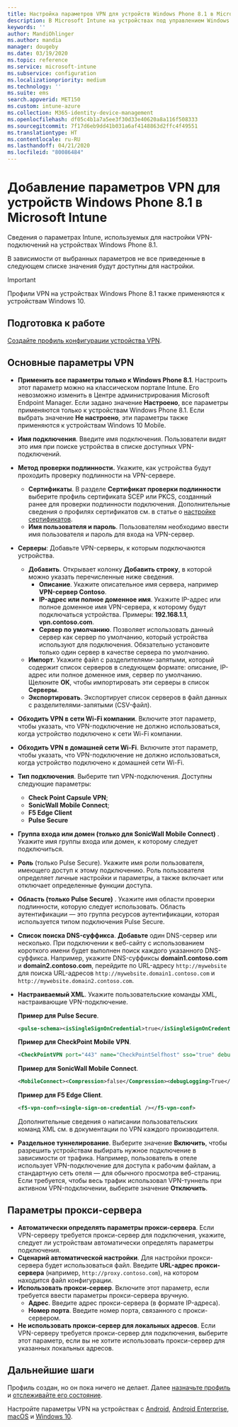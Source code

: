 ```yaml
---
title: Настройка параметров VPN для устройств Windows Phone 8.1 в Microsoft Intune — Azure | Документация Майкрософт
description: В Microsoft Intune на устройствах под управлением Windows Phone 8.1 добавьте или создайте профиль конфигурации виртуальной частной сети (VPN) с помощью параметров конфигурации, включая сведения о подключении, и параметров прокси-сервера, чтобы включить IP-адреса или полное доменное имя, а также TCP-порт.
keywords: ''
author: MandiOhlinger
ms.author: mandia
manager: dougeby
ms.date: 03/19/2020
ms.topic: reference
ms.service: microsoft-intune
ms.subservice: configuration
ms.localizationpriority: medium
ms.technology: ''
ms.suite: ems
search.appverid: MET150
ms.custom: intune-azure
ms.collection: M365-identity-device-management
ms.openlocfilehash: df05c4b1a7a5ee3f30d33e40620a8a116f508333
ms.sourcegitcommit: 7f17d6eb9dd41b031a6af4148863d2ffc4f49551
ms.translationtype: HT
ms.contentlocale: ru-RU
ms.lasthandoff: 04/21/2020
ms.locfileid: "80086484"
---
```

# <a name="add-vpn-settings-on-windows-phone-81-devices-in-microsoft-intune"></a>Добавление параметров VPN для устройств Windows Phone 8.1 в Microsoft Intune

Сведения о параметрах Intune, используемых для настройки VPN-подключений на устройствах Windows Phone 8.1. 

В зависимости от выбранных параметров не все приведенные в следующем списке значения будут доступны для настройки.

>[!IMPORTANT]
>Профили VPN на устройствах Windows Phone 8.1 также применяются к устройствам Windows 10.

## <a name="before-you-begin"></a>Подготовка к работе

[Создайте профиль конфигурации устройства VPN](vpn-settings-configure.md).

## <a name="base-vpn-settings"></a>Основные параметры VPN

- **Применить все параметры только к Windows Phone 8.1**. Настроить этот параметр можно на классическом портале Intune. Его невозможно изменить в Центре администрирования Microsoft Endpoint Manager. Если задано значение **Настроено**, все параметры применяются только к устройствам Windows Phone 8.1. Если выбрать значение **Не настроено**, эти параметры также применяются к устройствам Windows 10 Mobile.
- **Имя подключения**. Введите имя подключения. Пользователи видят это имя при поиске устройства в списке доступных VPN-подключений.
- **Метод проверки подлинности.** Укажите, как устройства будут проходить проверку подлинности на VPN-сервере.
  - **Сертификаты**. В разделе **Сертификат проверки подлинности** выберите профиль сертификата SCEP или PKCS, созданный ранее для проверки подлинности подключения. Дополнительные сведения о профилях сертификатов см. в статье о [настройке сертификатов](../protect/certificates-configure.md).
  - **Имя пользователя и пароль**. Пользователям необходимо ввести имя пользователя и пароль для входа на VPN-сервер.
- **Серверы**: Добавьте VPN-серверы, к которым подключаются устройства.
  - **Добавить**. Открывает колонку **Добавить строку**, в которой можно указать перечисленные ниже сведения.
    - **Описание**. Укажите описательное имя сервера, например **VPN-сервер Contoso**.
    - **IP-адрес или полное доменное имя**. Укажите IP-адрес или полное доменное имя VPN-сервера, к которому будут подключаться устройства. Примеры: **192.168.1.1**, **vpn.contoso.com**.
    - **Сервер по умолчанию**. Позволяет использовать данный сервер как сервер по умолчанию, который устройства используют для подключения. Обязательно установите только один сервер в качестве сервера по умолчанию.
  - **Импорт**. Укажите файл с разделителями-запятыми, который содержит список серверов в следующем формате: описание, IP-адрес или полное доменное имя, сервер по умолчанию. Щелкните **ОК**, чтобы импортировать эти серверы в список **Серверы**.
  - **Экспортировать**. Экспортирует список серверов в файл данных с разделителями-запятыми (CSV-файл).

- **Обходить VPN в сети Wi-Fi компании**. Включите этот параметр, чтобы указать, что VPN-подключение не должно использоваться, когда устройство подключено к сети Wi-Fi компании.
- **Обходить VPN в домашней сети Wi-Fi**. Включите этот параметр, чтобы указать, что VPN-подключение не должно использоваться, когда устройство подключено к домашней сети Wi-Fi.

- **Тип подключения**. Выберите тип VPN-подключения. Доступны следующие параметры:
  - **Check Point Capsule VPN**;
  - **SonicWall Mobile Connect**;
  - **F5 Edge Client**
  - **Pulse Secure**

- **Группа входа или домен (только для SonicWall Mobile Connect)** . Укажите имя группы входа или домен, к которому следует подключиться.
- **Роль** (только Pulse Secure). Укажите имя роли пользователя, имеющего доступ к этому подключению. Роль пользователя определяет личные настройки и параметры, а также включает или отключает определенные функции доступа.
- **Область (только Pulse Secure)** . Укажите имя области проверки подлинности, которую следует использовать. Область аутентификации — это группа ресурсов аутентификации, которая используется типом подключения Pulse Secure.

- **Список поиска DNS-суффикса**. **Добавьте** один DNS-сервер или несколько. При подключении к веб-сайту с использованием короткого имени будет выполнен поиск каждого указанного DNS-суффикса. Например, укажите DNS-суффиксы **domain1.contoso.com** и **domain2.contoso.com**, перейдите по URL-адресу `http://mywebsite` для поиска URL-адресов `http://mywebsite.domain1.contoso.com` и `http://mywebsite.domain2.contoso.com`.

- **Настраиваемый XML**. Укажите пользовательские команды XML, настраивающие VPN-подключение.

  **Пример для Pulse Secure**.

  ```xml
  <pulse-schema><isSingleSignOnCredential>true</isSingleSignOnCredential></pulse-schema>
  ```

  **Пример для CheckPoint Mobile VPN**.

  ```xml
  <CheckPointVPN port="443" name="CheckPointSelfhost" sso="true" debug="3" />
  ```

  **Пример для SonicWall Mobile Connect**.

  ```xml
  <MobileConnect><Compression>false</Compression><debugLogging>True</debugLogging><packetCapture>False</packetCapture></MobileConnect>
  ```

  **Пример для F5 Edge Client**.

  ```xml
  <f5-vpn-conf><single-sign-on-credential /></f5-vpn-conf>
  ```

  Дополнительные сведения о написании пользовательских команд XML см. в документации по VPN каждого производителя.

- **Раздельное туннелирование**. Выберите значение **Включить**, чтобы разрешить устройствам выбирать нужное подключение в зависимости от трафика. Например, пользователь в отеле использует VPN-подключение для доступа к рабочим файлам, а стандартную сеть отеля — для обычного просмотра веб-страниц. Если требуется, чтобы весь трафик использовал VPN-туннель при активном VPN-подключении, выберите значение **Отключить**.

## <a name="proxy-settings"></a>Параметры прокси-сервера

- **Автоматически определять параметры прокси-сервера**. Если VPN-серверу требуется прокси-сервер для подключения, укажите, следует ли устройствам автоматически определять параметры подключения.
- **Сценарий автоматической настройки**. Для настройки прокси-сервера будет использоваться файл. Введите **URL-адрес прокси-сервера** (например, `http://proxy.contoso.com`), на котором находится файл конфигурации.
- **Использовать прокси-сервер**. Включите этот параметр, если требуется ввести параметры прокси-сервера вручную.
  - **Адрес**. Введите адрес прокси-сервера (в формате IP-адреса).
  - **Номер порта**. Введите номер порта, связанного с прокси-сервером.
- **Не использовать прокси-сервер для локальных адресов**. Если VPN-серверу требуется прокси-сервер для подключения, выберите этот параметр, если вы не хотите использовать прокси-сервер для указанных локальных адресов.

## <a name="next-steps"></a>Дальнейшие шаги

Профиль создан, но он пока ничего не делает. Далее [назначьте профиль](device-profile-assign.md) и [отслеживайте его состояние](device-profile-monitor.md).

Настройте параметры VPN на устройствах с [Android](vpn-settings-android.md), [Android Enterprise](vpn-settings-android-enterprise.md), [macOS](vpn-settings-macos.md) и [Windows 10](vpn-settings-windows-10.md).
